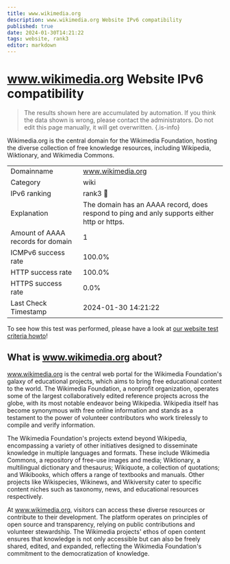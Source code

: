 ```yaml
---
title: www.wikimedia.org
description: www.wikimedia.org Website IPv6 compatibility
published: true
date: 2024-01-30T14:21:22
tags: website, rank3
editor: markdown
---
```


# www.wikimedia.org Website IPv6 compatibility

> The results shown here are accumulated by automation. If you think the data shown is wrong, please contact the administrators. 
> Do not edit this page manually, it will get overwritten.
{.is-info}

Wikimedia.org is the central domain for the Wikimedia Foundation, hosting the diverse collection of free knowledge resources, including Wikipedia, Wiktionary, and Wikimedia Commons.


|   |   |
| - | - |
| Domainname | www.wikimedia.org
| Category | wiki |
| IPv6 ranking | rank3 :3rd_place_medal: |
| Explanation | The domain has an AAAA record, does respond to ping and anly supports either http or https. |
| Amount of AAAA records for domain | 1 |
| ICMPv6 success rate | 100.0%|
| HTTP success rate | 100.0% |
| HTTPS success rate | 0.0% |
| Last Check Timestamp | 2024-01-30 14:21:22 |

To see how this test was performed, please have a look at [our website test criteria howto](/howto/testcriteria/website)!


## What is www.wikimedia.org about?
www.wikimedia.org is the central web portal for the Wikimedia Foundation's galaxy of educational projects, which aims to bring free educational content to the world. The Wikimedia Foundation, a nonprofit organization, operates some of the largest collaboratively edited reference projects across the globe, with its most notable endeavor being Wikipedia. Wikipedia itself has become synonymous with free online information and stands as a testament to the power of volunteer contributors who work tirelessly to compile and verify information.

The Wikimedia Foundation's projects extend beyond Wikipedia, encompassing a variety of other initiatives designed to disseminate knowledge in multiple languages and formats. These include Wikimedia Commons, a repository of free-use images and media; Wiktionary, a multilingual dictionary and thesaurus; Wikiquote, a collection of quotations; and Wikibooks, which offers a range of textbooks and manuals. Other projects like Wikispecies, Wikinews, and Wikiversity cater to specific content niches such as taxonomy, news, and educational resources respectively. 

At www.wikimedia.org, visitors can access these diverse resources or contribute to their development. The platform operates on principles of open source and transparency, relying on public contributions and volunteer stewardship. The Wikimedia projects' ethos of open content ensures that knowledge is not only accessible but can also be freely shared, edited, and expanded, reflecting the Wikimedia Foundation's commitment to the democratization of knowledge.



